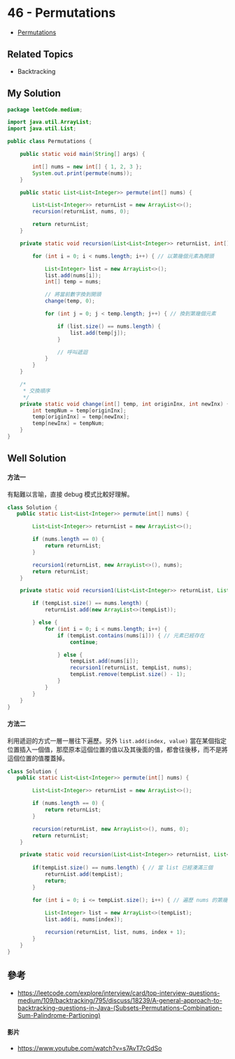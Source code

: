 # 46 - Permutations

* [Permutations](https://leetcode.com/explore/interview/card/top-interview-questions-medium/109/backtracking/795/)

## Related Topics
* Backtracking

## My Solution
```java
package leetCode.medium;

import java.util.ArrayList;
import java.util.List;

public class Permutations {

	public static void main(String[] args) {

		int[] nums = new int[] { 1, 2, 3 };
		System.out.print(permute(nums));
	}

	public static List<List<Integer>> permute(int[] nums) {

		List<List<Integer>> returnList = new ArrayList<>();
		recursion(returnList, nums, 0);

		return returnList;
	}

	private static void recursion(List<List<Integer>> returnList, int[] nums, int level) {

		for (int i = 0; i < nums.length; i++) { // 以第幾個元素為開頭

			List<Integer> list = new ArrayList<>();
			list.add(nums[i]);
			int[] temp = nums;

			// 將當前數字換到開頭
			change(temp, 0);

			for (int j = 0; j < temp.length; j++) { // 換到第幾個元素

				if (list.size() == nums.length) {
					list.add(temp[j]);
				}

				// 呼叫遞迴
			}
		}
	}

	/*
	 * 交換順序
	 */
	private static void change(int[] temp, int originInx, int newInx) {
		int tempNum = temp[originInx];
		temp[originInx] = temp[newInx];
		temp[newInx] = tempNum;
	}
}
```

## Well Solution
#### 方法一
有點難以言喻，直接 debug 模式比較好理解。

```java
class Solution {
   public static List<List<Integer>> permute(int[] nums) {

		List<List<Integer>> returnList = new ArrayList<>();

		if (nums.length == 0) {
			return returnList;
		}

		recursion1(returnList, new ArrayList<>(), nums);
		return returnList;
	}

	private static void recursion1(List<List<Integer>> returnList, List<Integer> tempList, int[] nums) {

		if (tempList.size() == nums.length) {
			returnList.add(new ArrayList<>(tempList));

		} else {
			for (int i = 0; i < nums.length; i++) {
				if (tempList.contains(nums[i])) { // 元素已經存在
					continue;

				} else {
					tempList.add(nums[i]);
					recursion1(returnList, tempList, nums);
					tempList.remove(tempList.size() - 1);
				}
			}
		}
	}
}
```

#### 方法二
利用遞迴的方式一層一層往下遍歷。另外 `list.add(index, value)` 當在某個指定位置插入一個值，那麼原本這個位置的值以及其後面的值，都會往後移，而不是將這個位置的值覆蓋掉。

```java
class Solution {
   public static List<List<Integer>> permute(int[] nums) {

		List<List<Integer>> returnList = new ArrayList<>();

		if (nums.length == 0) {
			return returnList;
		}

		recursion(returnList, new ArrayList<>(), nums, 0);
		return returnList;
	}

	private static void recursion(List<List<Integer>> returnList, List<Integer> tempList, int[] nums, int index) {
		
		if(tempList.size() == nums.length) { // 當 list 已經湊滿三個
			returnList.add(tempList);
			return;
		}

		for (int i = 0; i <= tempList.size(); i++) { // 遍歷 nums 的第幾個元素
			
			List<Integer> list = new ArrayList<>(tempList);
			list.add(i, nums[index]);

			recursion(returnList, list, nums, index + 1);
		}
	}
}
```

## 參考
* https://leetcode.com/explore/interview/card/top-interview-questions-medium/109/backtracking/795/discuss/18239/A-general-approach-to-backtracking-questions-in-Java-(Subsets-Permutations-Combination-Sum-Palindrome-Partioning)

#### 影片
* https://www.youtube.com/watch?v=s7AvT7cGdSo